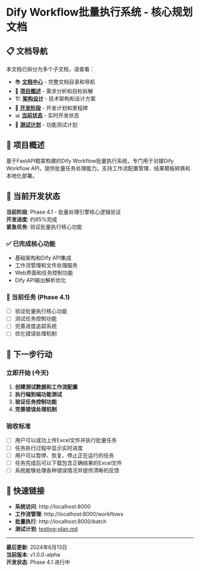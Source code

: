 # Dify Workflow批量执行系统 - 核心规划文档

## 📋 文档导航

本文档已拆分为多个子文档，请查看：

- 📚 **[文档中心](./README.md)** - 完整文档目录和导航
- 🎯 **[项目概述](./project-overview.md)** - 需求分析和目标拆解
- 🏗️ **[架构设计](./architecture-design.md)** - 技术架构和设计方案
- 🚀 **[开发阶段](./development-phases.md)** - 开发计划和里程碑
- 📊 **[当前状态](./current-status.md)** - 实时开发状态
- 🧪 **[测试计划](./testing-plan.md)** - 功能测试计划

## 🎯 项目概述

基于FastAPI框架构建的Dify Workflow批量执行系统，专门用于对接Dify Workflow API，提供批量任务处理能力。支持工作流配置管理、结果模板转换和本地化部署。

## 🚀 当前开发状态

**当前阶段**: Phase 4.1 - 批量处理引擎核心逻辑验证  
**开发进度**: 约85%完成  
**紧急任务**: 验证批量执行核心功能

### ✅ 已完成核心功能
- 基础架构和Dify API集成
- 工作流管理和文件处理服务
- Web界面和任务控制功能
- Dify API输出解析优化

### 🔄 当前任务 (Phase 4.1)
- [ ] 验证批量执行核心功能
- [ ] 测试任务控制功能
- [ ] 完善进度追踪系统
- [ ] 优化错误处理机制

## 🎯 下一步行动

### 立即开始 (今天)
1. **创建测试数据和工作流配置**
2. **执行端到端功能测试**
3. **验证任务控制功能**
4. **完善错误处理机制**

### 验收标准
- [ ] 用户可以成功上传Excel文件并执行批量任务
- [ ] 任务执行过程中显示实时进度
- [ ] 用户可以暂停、恢复、停止正在运行的任务
- [ ] 任务完成后可以下载包含正确结果的Excel文件
- [ ] 系统能够处理各种错误情况并提供清晰的反馈

## 🔗 快速链接

- **系统访问**: http://localhost:8000
- **工作流管理**: http://localhost:8000/workflows
- **批量执行**: http://localhost:8000/batch
- **测试计划**: [testing-plan.md](./testing-plan.md)

---

**最后更新**: 2024年6月13日  
**当前版本**: v1.0.0-alpha  
**开发状态**: Phase 4.1 进行中 